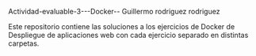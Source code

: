 Actividad-evaluable-3---Docker--
Guillermo rodriguez rodriguez

Este repositorio contiene las soluciones a los ejercicios de Docker de Despliegue de aplicaciones web con cada ejercicio separado en distintas carpetas.
